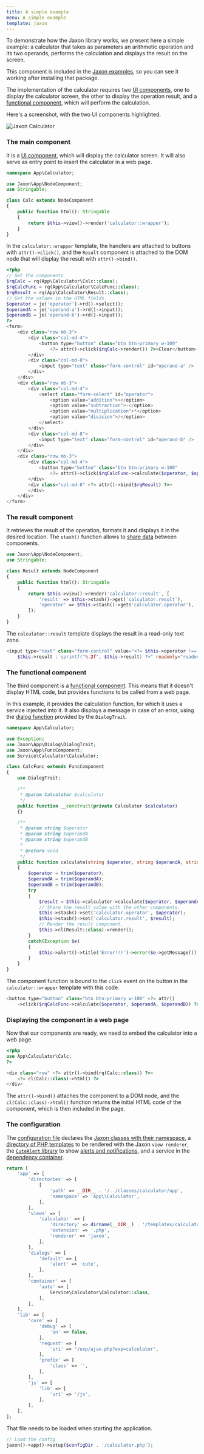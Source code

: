 ```yaml
---
title: A simple example
menu: A simple example
template: jaxon
---
```


To demonstrate how the Jaxon library works, we present here a simple example: a calculator that takes as parameters an arithmetic operation and its two operands, performs the calculation and displays the result on the screen.

This component is included in the [Jaxon examples](https://github.com/jaxon-php/jaxon-examples), so you can see it working after installing that package.

The implementation of the calculator requires two [UI components](../../components/node-components.html), one to display the calculator screen, the other to display the operation result, and a [functional component](../../components/func-components.html), which will perform the calculation.

Here's a screenshot, with the two UI components highlighted.

![Jaxon Calculator](/images/jaxon-calculator.png)

### The main component

It is a [UI component](../../components/node-components.html), which will display the calculator screen.
It will also serve as entry point to insert the calculator in a web page.


```php
namespace App\Calculator;

use Jaxon\App\NodeComponent;
use Stringable;

class Calc extends NodeComponent
{
    public function html(): Stringable
    {
        return $this->view()->render('calculator::wrapper');
    }
}
```

In the `calculator::wrapper` template, the handlers are attached to buttons with `attr()->click()`, and the `Result` component is attached to the DOM node that will display the result with `attr()->bind()`.

```php
<?php
// Get the components
$rqCalc = rq(App\Calculator\Calc::class);
$rqCalcFunc = rq(App\Calculator\CalcFunc::class);
$rqResult = rq(App\Calculator\Result::class);
// Get the values in the HTML fields.
$operator = je('operator')->rd()->select();
$operandA = je('operand-a')->rd()->input();
$operandB = je('operand-b')->rd()->input();
?>
<form>
    <div class="row mb-3">
        <div class="col-md-4">
            <button type="button" class="btn btn-primary w-100"
                <?= attr()->click($rqCalc->render()) ?>>Clear</button>
        </div>
        <div class="col-md-8">
            <input type="text" class="form-control" id="operand-a" />
        </div>
    </div>
    <div class="row mb-3">
        <div class="col-md-4">
            <select class="form-select" id="operator">
                <option value="addition">+</option>
                <option value="subtraction">-</option>
                <option value="multiplication">*</option>
                <option value="division">/</option>
            </select>
        </div>
        <div class="col-md-8">
            <input type="text" class="form-control" id="operand-b" />
        </div>
    </div>
    <div class="row mb-3">
        <div class="col-md-4">
            <button type="button" class="btn btn-primary w-100"
                <?= attr()->click($rqCalcFunc->calculate($operator, $operandA, $operandB)) ?>>=</button>
        </div>
        <div class="col-md-8" <?= attr()->bind($rqResult) ?>>
        </div>
    </div>
</form>
```

### The result component

It retrieves the result of the operation, formats it and displays it in the desired location.
The `stash()` function allows to [share data](../../components/stash.html) between components.

```php
use Jaxon\App\NodeComponent;
use Stringable;

class Result extends NodeComponent
{
    public function html(): Stringable
    {
        return $this->view()->render('calculator::result', [
            'result' => $this->stash()->get('calculator.result'),
            'operator' => $this->stash()->get('calculator.operator'),
        ]);
    }
}
```

The `calculator::result` template displays the result in a read-only text zone.

```php
<input type="text" class="form-control" value="<?= $this->operator !== 'division' ?
    $this->result : sprintf("%.2f", $this->result) ?>" readonly="readonly" />
```

### The functional component

The third component is a [functional component](../../components/func-components.html). This means that it doesn't display HTML code, but provides functions to be called from a web page.

In this example, it provides the calculation function, for which it uses a service injected into it.
It also displays a message in case of an error, using the [dialog function](../../ui-features/dialogs.html) provided by the `DialogTrait`.

```php
namespace App\Calculator;

use Exception;
use Jaxon\App\Dialog\DialogTrait;
use Jaxon\App\FuncComponent;
use Service\Calculator\Calculator;

class CalcFunc extends FuncComponent
{
    use DialogTrait;

    /**
     * @param Calculator $calculator
     */
    public function __construct(private Calculator $calculator)
    {}

    /**
     * @param string $operator
     * @param string $operandA
     * @param string $operandB
     *
     * @return void
     */
    public function calculate(string $operator, string $operandA, string $operandB): void
    {
        $operator = trim($operator);
        $operandA = trim($operandA);
        $operandB = trim($operandB);
        try
        {
            $result = $this->calculator->calculate($operator, $operandA, $operandB);
            // Share the result value with the other components.
            $this->stash()->set('calculator.operator', $operator);
            $this->stash()->set('calculator.result', $result);
            // Render the result component.
            $this->cl(Result::class)->render();
        }
        catch(Exception $e)
        {
            $this->alert()->title('Error!!!')->error($e->getMessage());
        }
    }
}
```

The component function is bound to the `click` event on the button in the `calculator::wrapper` template with this code.

```php
<button type="button" class="btn btn-primary w-100" <?= attr()
    ->click($rqCalcFunc->calculate($operator, $operandA, $operandB)) ?>>=</button>
```

### Displaying the component in a web page

Now that our components are ready, we need to embed the calculator into a web page.

```php
<?php
use App\Calculator\Calc;
?>

<div class="row" <?= attr()->bind(rq(Calc::class)) ?>>
    <?= cl(Calc::class)->html() ?>
</div>
```

The `attr()->bind()` attaches the component to a DOM node, and the `cl(Calc::class)->html()` function returns the initial HTML code of the component, which is then included in the page.

### The configuration

The [configuration file](../../about/configuration.html) declares the [Jaxon classes with their namespace](../../registrations/namespaces.html), a [directory of PHP templates](../../ui-features/views.html) to be rendered with the Jaxon `view renderer`, the [`CuteAlert` library](https://github.com/gustavosmanc/cute-alert) to show [alerts and notifications](../../ui-features/dialogs.html), and a service in the [dependency container](../../features/dependency-injection.html).

```php
return [
    'app' => [
        'directories' => [
            [
                'path' => __DIR__ . '/../classes/calculator/app',
                'namespace' => 'App\\Calculator',
            ],
        ],
        'views' => [
            'calculator' => [
                'directory' => dirname(__DIR__) . '/templates/calculator',
                'extension' => '.php',
                'renderer' => 'jaxon',
            ],
        ],
        'dialogs' => [
            'default' => [
                'alert' => 'cute',
            ],
        ],
        'container' => [
            'auto' => [
                Service\Calculator\Calculator::class,
            ],
        ],
    ],
    'lib' => [
        'core' => [
            'debug' => [
                'on' => false,
            ],
            'request' => [
                'uri' => "/exp/ajax.php?exp=calculator",
            ],
            'prefix' => [
                'class' => '',
            ],
        ],
        'js' => [
            'lib' => [
                'uri' => '/js',
            ],
        ],
    ],
];
```

That file needs to be loaded when starting the application.

```php
// Load the config
jaxon()->app()->setup($configDir . '/calculator.php');
```
